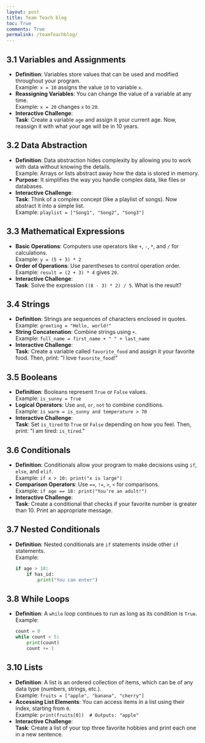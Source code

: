 ```yaml
---
layout: post
title: Team Teach blog
toc: True
comments: True
permalink: /teamTeachblog/
---
```


## 3.1 Variables and Assignments
- **Definition**: Variables store values that can be used and modified throughout your program.  
  Example: `x = 10` assigns the value `10` to variable `x`.
- **Reassigning Variables**: You can change the value of a variable at any time.  
  Example: `x = 20` changes `x` to `20`.
- **Interactive Challenge**:  
  **Task**: Create a variable `age` and assign it your current age. Now, reassign it with what your age will be in 10 years.

## 3.2 Data Abstraction
- **Definition**: Data abstraction hides complexity by allowing you to work with data without knowing the details.  
  Example: Arrays or lists abstract away how the data is stored in memory.
- **Purpose**: It simplifies the way you handle complex data, like files or databases.
- **Interactive Challenge**:  
  **Task**: Think of a complex concept (like a playlist of songs). Now abstract it into a simple list.  
  Example: `playlist = ["Song1", "Song2", "Song3"]`

## 3.3 Mathematical Expressions
- **Basic Operations**: Computers use operators like `+`, `-`, `*`, and `/` for calculations.  
  Example: `y = (5 + 3) * 2`
- **Order of Operations**: Use parentheses to control operation order.  
  Example: `result = (2 + 3) * 4` gives `20`.
- **Interactive Challenge**:  
  **Task**: Solve the expression `((8 - 3) * 2) / 5`. What is the result?

## 3.4 Strings
- **Definition**: Strings are sequences of characters enclosed in quotes.  
  Example: `greeting = "Hello, world!"`
- **String Concatenation**: Combine strings using `+`.  
  Example: `full_name = first_name + " " + last_name`
- **Interactive Challenge**:  
  **Task**: Create a variable called `favorite_food` and assign it your favorite food. Then, print: "I love `favorite_food`!"

## 3.5 Booleans
- **Definition**: Booleans represent `True` or `False` values.  
  Example: `is_sunny = True`
- **Logical Operators**: Use `and`, `or`, `not` to combine conditions.  
  Example: `is_warm = is_sunny and temperature > 70`
- **Interactive Challenge**:  
  **Task**: Set `is_tired` to `True` or `False` depending on how you feel. Then, print: "I am tired: `is_tired`."

## 3.6 Conditionals
- **Definition**: Conditionals allow your program to make decisions using `if`, `else`, and `elif`.  
  Example: `if x > 10: print("x is large")`
- **Comparison Operators**: Use `==`, `!=`, `>`, `<` for comparisons.  
  Example: `if age == 18: print("You're an adult!")`
- **Interactive Challenge**:  
  **Task**: Create a conditional that checks if your favorite number is greater than 10. Print an appropriate message.

## 3.7 Nested Conditionals
- **Definition**: Nested conditionals are `if` statements inside other `if` statements.  
  Example:  
  ```python
  if age > 18:
      if has_id:
          print("You can enter")

## 3.8 While Loops
- **Definition**: A `while` loop continues to run as long as its condition is `True`.  
  Example:  
  ```python
  count = 0
  while count < 5:
      print(count)
      count += 1

## 3.10 Lists
- **Definition**: A list is an ordered collection of items, which can be of any data type (numbers, strings, etc.).  
  Example: `fruits = ["apple", "banana", "cherry"]`
- **Accessing List Elements**: You can access items in a list using their index, starting from `0`.  
  Example: `print(fruits[0])  # Outputs: "apple"`
- **Interactive Challenge**:  
  **Task**: Create a list of your top three favorite hobbies and print each one in a new sentence.


<script src="https://utteranc.es/client.js"
        repo="rhear02/rheaStudent"
        issue-term="pathname"
        theme="github-light"
        crossorigin="anonymous"
        async>
</script>
